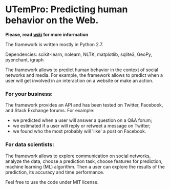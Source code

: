 # UTemPro: Predicting human behavior on the Web. 

**Please, read [_wiki_](https://github.com/Nik0l/UTemPr/wiki) for more information**

The framework is written mostly in Python 2.7.

Dependencies:
scikit-learn, nolearn, NLTK, matplotlib, sqlite3, GeoPy, pyenchant, igraph

The framework allows to predict human behavior in the context of social networks and media. For example, the framework allows to predict when a user will get involved in an interaction on a website or make an action.

### For your business:

The framework provides an API and has been tested on Twitter, Facebook, and Stack Exchange forums. For example:

* we predicted when a user will answer a question on a Q&A forum;
* we estimated if a user will reply or retweet a message on Twitter;
* we found who the most probably will 'like' a post on Facebook. 

### For data scientists:

The framework allows to explore communication on social networks, analyze the data, choose a prediction task, choose features for prediction, machine learning (ML) algorithm. Then a user can explore the results of the prediction, its accuracy and time performance.

Feel free to use the code under MIT license.

